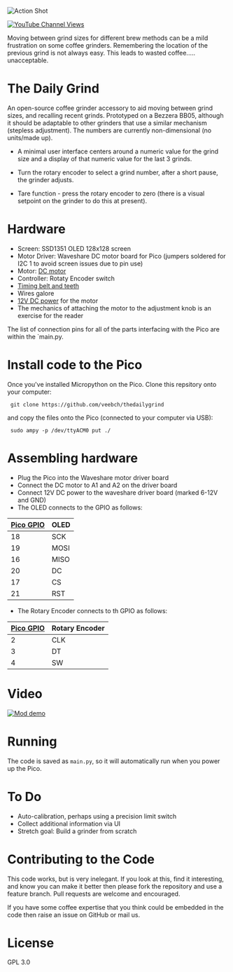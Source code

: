 ![Action Shot](/images/grindthumb.png)


[![YouTube Channel Views](https://img.shields.io/youtube/channel/views/UCz5BOU9J9pB_O0B8-rDjCWQ?label=YouTube&style=social)](https://www.youtube.com/channel/UCz5BOU9J9pB_O0B8-rDjCWQ)

Moving between grind sizes for different brew methods can be a mild frustration on some coffee grinders. Remembering the location of the previous grind is not always easy. This leads to wasted coffee..... unacceptable.

# The Daily Grind

An open-source coffee grinder accessory to aid moving between grind sizes, and recalling recent grinds. Prototyped on a Bezzera BB05, although it should be adaptable to other grinders that use a similar mechanism (stepless adjustment). The numbers are currently non-dimensional (no units/made up).

- A minimal user interface centers around a numeric value for the grind size and a display of that numeric value for the last 3 grinds. 

- Turn the rotary encoder to select a grind number, after a short pause, the grinder adjusts.

- Tare function - press the rotary encoder to zero (there is a visual setpoint on the grinder to do this at present). 

# Hardware

- Screen: SSD1351 OLED 128x128 screen
- Motor Driver: Waveshare DC motor board for Pico (jumpers soldered for I2C 1 to avoid screen issues due to pin use)
- Motor: [DC motor](https://www.amazon.de/gp/product/B0824V7YGT)
- Controller: Rotaty Encoder switch
- [Timing belt and teeth](https://www.amazon.de/gp/product/B09KGJXQ4N)
- Wires galore
- [12V DC power](https://www.amazon.de/gp/product/B001C6FVU0) for the motor
- The mechanics of attaching the motor to the adjustment knob is an exercise for the reader

The list of connection pins for all of the parts interfacing with the Pico are within the `main.py. 

# Install code to the Pico

Once you've installed Micropython on the Pico. Clone this repsitory onto your computer:

     git clone https://github.com/veebch/thedailygrind

and copy the files onto the Pico (connected to your computer via USB):

     sudo ampy -p /dev/ttyACM0 put ./
     
# Assembling hardware

- Plug the Pico into the Waveshare motor driver board
- Connect the DC motor to A1 and A2 on the driver board
- Connect 12V DC power to the waveshare driver board (marked 6-12V and GND)
- The OLED connects to the GPIO as follows:

| [Pico GPIO](https://www.elektronik-kompendium.de/sites/raspberry-pi/bilder/raspberry-pi-pico-gpio.png) | OLED |
|-----------|------|
|   18       | SCK  |
|   19       | MOSI  |
|   16       | MISO  |
|   20       | DC  |
|   17      | CS  |
|   21      | RST  |



- The Rotary Encoder connects to th GPIO as follows:

| [Pico GPIO](https://www.elektronik-kompendium.de/sites/raspberry-pi/bilder/raspberry-pi-pico-gpio.png) | Rotary Encoder |
|-----------|----------------|
|   2       | CLK            |
|   3       | DT             |
|   4       | SW             |

# Video

[![Mod demo](http://img.youtube.com/vi/1Q8QkiO5C2s/0.jpg)](http://www.youtube.com/watch?v=1Q8QkiO5C2s "Video Title")


# Running

The code is saved as `main.py`, so it will automatically run when you power up the Pico.

# To Do

- Auto-calibration, perhaps using a precision limit switch
- Collect additional information via UI
- Stretch goal: Build a grinder from scratch

# Contributing to the Code

This code works, but is very inelegant. If you look at this, find it interesting, and know you can make it better then please fork the repository and use a feature branch. Pull requests are welcome and encouraged.

If you have some coffee expertise that you think could be embedded in the code then raise an issue on GitHub or mail us.
 
# License 

GPL 3.0
